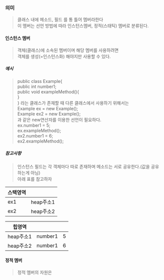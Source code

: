 ### 의미
> 클래스 내에 메소드, 필드 를 통 틀어 멤버라한다  
> 이 멤버는 선언 방법에 따라 인스턴스멤버, 정적(스태틱) 멤버로 분류된다.  

#### 인스턴스 멤버
> 객체(클래스)에 소속된 멤버이며 해당 멤버를 사용하려면  
> 객체를 생성(=인스턴스화) 해야지만 사용할 수 있다.

##### 예시
> public class Example{  
> 	public int number1;  
> 	public void exampleMethod(){  
> 	}  
> }
> 라는 클래스가 존재할 때 다른 클래스에서 사용하기 위해서는  
> Example ex = new Example();  
> Example ex2 = new Example();  
> 과 같은 new연산자를 이용한 선언이 필요하다.  
> ex.number1 = 5;  
> ex.exampleMethod();  
> ex2.number1 = 6;  
> ex2.exampleMethod();  

##### 참고사항
> 인스턴스 필드는 각 객체마다 따로 존재하며 메소드는 서로 공유한다.(값을 공유하는게 아님)  
> 아래 표를 참고하자

|스택영역| |
|---|---|
|ex1|heap주소1|
|ex2|heap주소2|

|힙영역| | |
|---|---|---|
|heap주소1|number1|5|
|heap주소2|number1|6|


#### 정적 멤버
> 정적 멤버의 자원은 